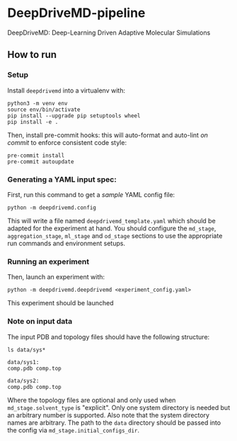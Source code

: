 # DeepDriveMD-pipeline

DeepDriveMD: Deep-Learning Driven Adaptive Molecular Simulations

## How to run

### Setup

Install `deepdrivemd` into a virtualenv with:

```
python3 -m venv env
source env/bin/activate
pip install --upgrade pip setuptools wheel
pip install -e .
```

Then, install pre-commit hooks: this will auto-format and auto-lint _on commit_ to enforce consistent code style:

```
pre-commit install
pre-commit autoupdate
```

### Generating a YAML input spec:

First, run this command to get a _sample_ YAML config file:

```
python -m deepdrivemd.config
```

This will write a file named `deepdrivemd_template.yaml` which should be adapted for the experiment at hand. You should configure the `md_stage`, `aggregation_stage`, `ml_stage` and `od_stage` sections to use the appropriate run commands and environment setups.

### Running an experiment

Then, launch an experiment with:

```
python -m deepdrivemd.deepdrivemd <experiment_config.yaml>
```

This experiment should be launched

### Note on input data

The input PDB and topology files should have the following structure:

```
ls data/sys*

data/sys1:
comp.pdb comp.top

data/sys2:
comp.pdb comp.top
```
Where the topology files are optional and only used when `md_stage.solvent_type` is "explicit". Only one system directory is needed but an arbitrary number is supported. Also note that the system directory names are arbitrary. The path to the `data` directory should be passed into the config via `md_stage.initial_configs_dir`.
